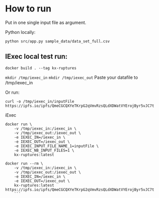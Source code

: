 # How to run

Put in one single input file as argument.

Python locally:

```python src/app.py sample_data/data_set_full.csv```

## IExec local test run:

`docker build . --tag kx-ruptures`

`mkdir /tmp/iexec_in`
`mkdir /tmp/iexec_out`
 Paste your datafile to /tmp/iexec_in

 Or run:

 `curl -o /tmp/iexec_in/inputFile https://ipfs.io/ipfs/QmeCGCQXYeTKrpG2qVmvRzsQLdXDWatVYErojByr5vJC7t`

iExec
```
docker run \
    -v /tmp/iexec_in:/iexec_in \
    -v /tmp/iexec_out:/iexec_out \
    -e IEXEC_IN=/iexec_in \
    -e IEXEC_OUT=/iexec_out \
    -e IEXEC_INPUT_FILE_NAME_1=inputFile \
    -e IEXEC_NB_INPUT_FILES=1 \
    kx-ruptures:latest
```


```
docker run --rm \
    -v /tmp/iexec_in:/iexec_in \
    -v /tmp/iexec_out:/iexec_out \
    -e IEXEC_IN=/iexec_in \
    -e IEXEC_OUT=/iexec_out \
    kx-ruptures:latest https://ipfs.io/ipfs/QmeCGCQXYeTKrpG2qVmvRzsQLdXDWatVYErojByr5vJC7t
    ```
